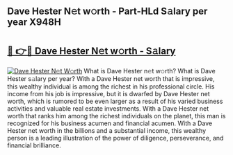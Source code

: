 ## Dave Hester N𝚎t w𝚘rth - Part-HLd S𝚊lary per year X948H

# <h2><a href="http://gc3xini.nevu.top/?p=Dave+Hester">🔗 👉🔴 Dave Hester N𝚎t w𝚘rth - S𝚊lary</a></h2>

[![Dave Hester N𝚎t W𝚘rth](https://i.imgur.com/Oavwk0R.jpeg)](http://gc3xini.nevu.top/?p=Dave+Hester)
What is Dave Hester n𝚎t w𝚘rth? What is Dave Hester s𝚊lary per year?
With a Dave Hester net worth that is impressive, this wealthy individual is among the richest in his professional circle. His income from his job is impressive, but it is dwarfed by Dave Hester net worth, which is rumored to be even larger as a result of his varied business activities and valuable real estate investments. With a Dave Hester net worth that ranks him among the richest individuals on the planet, this man is recognized for his business acumen and financial acumen. With a Dave Hester net worth in the billions and a substantial income, this wealthy person is a leading illustration of the power of diligence, perseverance, and financial brilliance.
